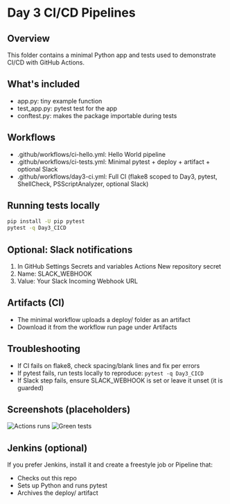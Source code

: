 ﻿# Day 3  CI/CD Pipelines

## Overview
This folder contains a minimal Python app and tests used to demonstrate CI/CD with GitHub Actions.

## What's included
- app.py: tiny example function
- test_app.py: pytest test for the app
- conftest.py: makes the package importable during tests

## Workflows
- .github/workflows/ci-hello.yml: Hello World pipeline
- .github/workflows/ci-tests.yml: Minimal pytest + deploy + artifact + optional Slack
- .github/workflows/day3-ci.yml: Full CI (flake8 scoped to Day3, pytest, ShellCheck, PSScriptAnalyzer, optional Slack)

## Running tests locally
```bash
pip install -U pip pytest
pytest -q Day3_CICD
```

## Optional: Slack notifications
1) In GitHub  Settings  Secrets and variables  Actions  New repository secret
2) Name: SLACK_WEBHOOK
3) Value: Your Slack Incoming Webhook URL

## Artifacts (CI)
- The minimal workflow uploads a deploy/ folder as an artifact
- Download it from the workflow run page under Artifacts

## Troubleshooting
- If CI fails on flake8, check spacing/blank lines and fix per errors
- If pytest fails, run tests locally to reproduce: `pytest -q Day3_CICD`
- If Slack step fails, ensure SLACK_WEBHOOK is set or leave it unset (it is guarded)

## Screenshots (placeholders)
![Actions runs](./images/actions_runs.png)
![Green tests](./images/green_tests.png)

## Jenkins (optional)
If you prefer Jenkins, install it and create a freestyle job or Pipeline that:
- Checks out this repo
- Sets up Python and runs pytest
- Archives the deploy/ artifact

